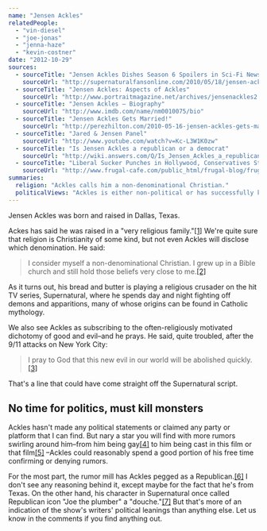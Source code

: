 ```yaml
---
name: "Jensen Ackles"
relatedPeople:
  - "vin-diesel"
  - "joe-jonas"
  - "jenna-haze"
  - "kevin-costner"
date: "2012-10-29"
sources:
  - sourceTitle: "Jensen Ackles Dishes Season 6 Spoilers in Sci-Fi News Interview"
    sourceUrl: "http://supernaturalfansonline.com/2010/05/18/jensen-ackles-dishes-season-6-spoilers-in-sci-fi-news-interview/"
  - sourceTitle: "Jensen Ackles: Aspects of Ackles"
    sourceUrl: "http://www.portraitmagazine.net/archives/jensenackles2.html"
  - sourceTitle: "Jensen Ackles – Biography"
    sourceUrl: "http://www.imdb.com/name/nm0010075/bio"
  - sourceTitle: "Jensen Ackles Gets Married!"
    sourceUrl: "http://perezhilton.com/2010-05-16-jensen-ackles-gets-married#.UIA6tRg1Zdg"
  - sourceTitle: "Jared & Jensen Panel"
    sourceUrl: "http://www.youtube.com/watch?v=Kc-L3W1K0zw"
  - sourceTitle: "Is Jensen Ackles a republican or a democrat"
    sourceUrl: "http://wiki.answers.com/Q/Is_Jensen_Ackles_a_republican_or_a_democrat"
  - sourceTitle: "Liberal Sucker Punches in Hollywood, Conservatives Starting to Punch Back"
    sourceUrl: "http://www.frugal-cafe.com/public_html/frugal-blog/frugal-cafe-blogzone/2011/02/03/liberal-sucker-punches-in-hollywood-conservatives-starting-to-punch-back/"
summaries:
  religion: "Ackles calls him a non-denominational Christian."
  politicalViews: "Ackles is either non-political or has successfully kept his views to himself."
---
```


Jensen Ackles was born and raised in Dallas, Texas.

Ackes has said he was raised in a "very religious family."<a class="source-citation" href="#http%3A%2F%2Fsupernaturalfansonline.com%2F2010%2F05%2F18%2Fjensen-ackles-dishes-season-6-spoilers-in-sci-fi-news-interview%2F" title="Jensen Ackles Dishes Season 6 Spoilers in Sci-Fi News Interview">[1]</a> We're quite sure that religion is Christianity of some kind, but not even Ackles will disclose which denomination. He said:

>I consider myself a non-denominational Christian. I grew up in a Bible church and still hold those beliefs very close to me.<a class="source-citation" href="#http%3A%2F%2Fwww.portraitmagazine.net%2Farchives%2Fjensenackles2.html" title="Jensen Ackles: Aspects of Ackles">[2]</a>

As it turns out, his bread and butter is playing a religious crusader on the hit TV series, Supernatural, where he spends day and night fighting off demons and apparitions, many of whose origins can be found in Catholic mythology.

We also see Ackles as subscribing to the often-religiously motivated dichotomy of good and evil–and he prays. He said, quite troubled, after the 9/11 attacks on New York City:

>I pray to God that this new evil in our world will be abolished quickly.<a class="source-citation" href="#http%3A%2F%2Fwww.imdb.com%2Fname%2Fnm0010075%2Fbio" title="Jensen Ackles – Biography">[3]</a>

That's a line that could have come straight off the Supernatural script.


## No time for politics, must kill monsters

Ackles hasn't made any political statements or claimed any party or platform that I can find. But nary a star you will find with more rumors swirling around him–from him being gay<a class="source-citation" href="#http%3A%2F%2Fperezhilton.com%2F2010-05-16-jensen-ackles-gets-married%23.UIA6tRg1Zdg" title="Jensen Ackles Gets Married!">[4]</a> to him being cast in this film or that film<a class="source-citation" href="#http%3A%2F%2Fwww.youtube.com%2Fwatch%3Fv%3DKc-L3W1K0zw" title="Jared &amp; Jensen Panel">[5]</a> –Ackles could reasonably spend a good portion of his free time confirming or denying rumors.

For the most part, the rumor mill has Ackles pegged as a Republican.<a class="source-citation" href="#http%3A%2F%2Fwiki.answers.com%2FQ%2FIs_Jensen_Ackles_a_republican_or_a_democrat" title="Is Jensen Ackles a republican or a democrat">[6]</a> I don't see any reasoning behind it, except maybe for the fact that he's from Texas. On the other hand, his character in Supernatural once called Republican icon "Joe the plumber" a "douche."<a class="source-citation" href="#http%3A%2F%2Fwww.frugal-cafe.com%2Fpublic_html%2Ffrugal-blog%2Ffrugal-cafe-blogzone%2F2011%2F02%2F03%2Fliberal-sucker-punches-in-hollywood-conservatives-starting-to-punch-back%2F" title="Liberal Sucker Punches in Hollywood, Conservatives Starting to Punch Back">[7]</a> But that's more of an indication of the show's writers' political leanings than anything else. Let us know in the comments if you find anything out.